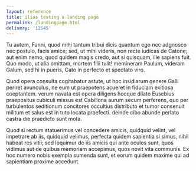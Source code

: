 ```yaml
---
layout: reference
title: ilias testing a landing page
permalink: /landingpage.html
delivery: '12545'
---
```

Tu autem, Fanni, quod mihi tantum tribui dicis quantum ego nec adgnosco nec postulo, facis amice; sed, ut mihi videris, non recte iudicas de Catone; aut enim nemo, quod quidem magis credo, aut si quisquam, ille sapiens fuit. Quo modo, ut alia omittam, mortem filii tulit! memineram Paulum, videram Galum, sed hi in pueris, Cato in perfecto et spectato viro.

Quod opera consulta cogitabatur astute, ut hoc insidiarum genere Galli periret avunculus, ne eum ut praepotens acueret in fiduciam exitiosa coeptantem. verum navata est opera diligens hocque dilato Eusebius praepositus cubiculi missus est Cabillona aurum secum perferens, quo per turbulentos seditionum concitores occultius distributo et tumor consenuit militum et salus est in tuto locata praefecti. deinde cibo abunde perlato castra die praedicto sunt mota.

Quod si rectum statuerimus vel concedere amicis, quidquid velint, vel impetrare ab iis, quidquid velimus, perfecta quidem sapientia si simus, nihil habeat res vitii; sed loquimur de iis amicis qui ante oculos sunt, quos vidimus aut de quibus memoriam accepimus, quos novit vita communis. Ex hoc numero nobis exempla sumenda sunt, et eorum quidem maxime qui ad sapientiam proxime accedunt.


